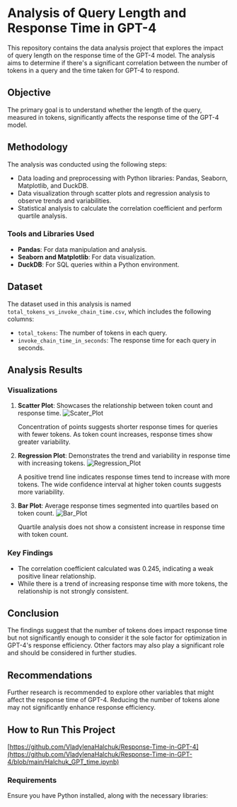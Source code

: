 # Analysis of Query Length and Response Time in GPT-4

This repository contains the data analysis project that explores the impact of query length on the response time of the GPT-4 model. The analysis aims to determine if there's a significant correlation between the number of tokens in a query and the time taken for GPT-4 to respond.

## Objective

The primary goal is to understand whether the length of the query, measured in tokens, significantly affects the response time of the GPT-4 model.

## Methodology

The analysis was conducted using the following steps:
- Data loading and preprocessing with Python libraries: Pandas, Seaborn, Matplotlib, and DuckDB.
- Data visualization through scatter plots and regression analysis to observe trends and variabilities.
- Statistical analysis to calculate the correlation coefficient and perform quartile analysis.

### Tools and Libraries Used
- **Pandas**: For data manipulation and analysis.
- **Seaborn and Matplotlib**: For data visualization.
- **DuckDB**: For SQL queries within a Python environment.

## Dataset

The dataset used in this analysis is named `total_tokens_vs_invoke_chain_time.csv`, which includes the following columns:
- `total_tokens`: The number of tokens in each query.
- `invoke_chain_time_in_seconds`: The response time for each query in seconds.

## Analysis Results

### Visualizations
1. **Scatter Plot**: Showcases the relationship between token count and response time.
   ![Scater_Plot](https://github.com/VladylenaHalchuk/Response-Time-in-GPT-4/assets/112247563/f677eff7-1635-4941-b24d-6a8e558e1b16)

   Concentration of points suggests shorter response times for queries with fewer tokens.
   As token count increases, response times show greater variability.
3. **Regression Plot**: Demonstrates the trend and variability in response time with increasing tokens.
   ![Regression_Plot](https://github.com/VladylenaHalchuk/Response-Time-in-GPT-4/assets/112247563/c8c4a8a7-0e21-4cf8-bc78-7503af0ae722)

   A positive trend line indicates response times tend to increase with more tokens.
   The wide confidence interval at higher token counts suggests more variability.
5. **Bar Plot**: Average response times segmented into quartiles based on token count.
   ![Bar_Plot](https://github.com/VladylenaHalchuk/Response-Time-in-GPT-4/assets/112247563/128afb4c-dca1-488f-b4c7-c7e784a9dc87)

   Quartile analysis does not show a consistent increase in response time with token count.


### Key Findings
- The correlation coefficient calculated was 0.245, indicating a weak positive linear relationship.
- While there is a trend of increasing response time with more tokens, the relationship is not strongly consistent.

## Conclusion

The findings suggest that the number of tokens does impact response time but not significantly enough to consider it the sole factor for optimization in GPT-4's response efficiency. Other factors may also play a significant role and should be considered in further studies.

## Recommendations

Further research is recommended to explore other variables that might affect the response time of GPT-4. Reducing the number of tokens alone may not significantly enhance response efficiency.

## How to Run This Project
[https://github.com/VladylenaHalchuk/Response-Time-in-GPT-4](https://github.com/VladylenaHalchuk/Response-Time-in-GPT-4/blob/main/Halchuk_GPT_time.ipynb)
### Requirements
Ensure you have Python installed, along with the necessary libraries:
